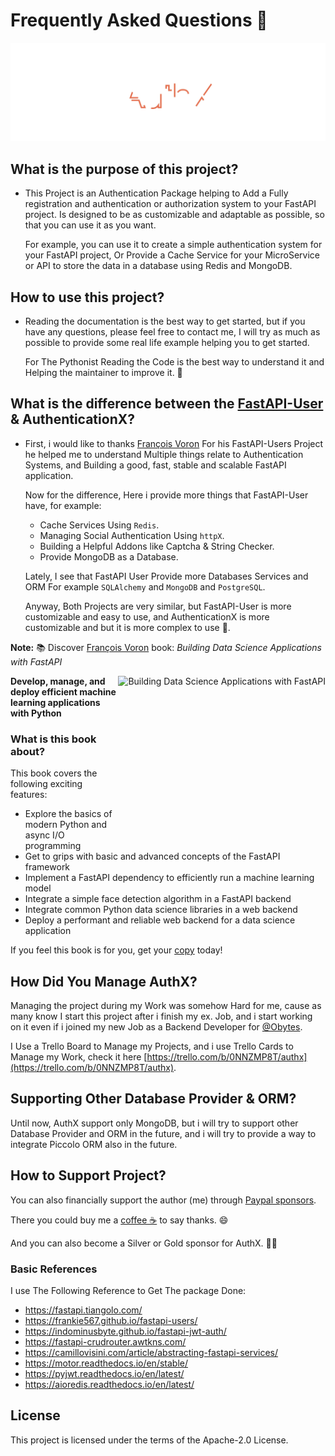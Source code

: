 # Frequently Asked Questions 🍂

![image](header.svg)

## What is the purpose of this project?

- This Project is an Authentication Package helping to Add a Fully registration and authentication or authorization system to your FastAPI project. Is designed to be as customizable and adaptable as possible, so that you can use it as you want.

    For example, you can use it to create a simple authentication system for your FastAPI project, Or Provide a Cache Service for your MicroService or API to store the data in a database using Redis and MongoDB.

## How to use this project?

- Reading the documentation is the best way to get started, but if you have any questions, please feel free to contact me, I will try as much as possible to provide some real life example helping you to get started.

    For The Pythonist Reading the Code is the best way to understand it and Helping the maintainer to improve it. 🦉

## What is the difference between the [FastAPI-User](https://github.com/fastapi-users/fastapi-users) & AuthenticationX?

- First, i would like to thanks [François Voron](https://github.com/frankie567) For his FastAPI-Users Project he helped me to understand Multiple things relate to Authentication Systems, and Building a good, fast, stable and scalable FastAPI application.

    Now for the difference, Here i provide more things that FastAPI-User have, for example:

    * Cache Services Using `Redis`.
    * Managing Social Authentication Using `httpX`.
    * Building a Helpful Addons like Captcha & String Checker.
    * Provide MongoDB as a Database.

    Lately, I see that FastAPI User Provide more Databases Services and ORM For example `SQLAlchemy` and `MongoDB` and `PostgreSQL`.

    Anyway, Both Projects are very similar, but FastAPI-User is more customizable and easy to use, and AuthenticationX is more customizable and but it is more complex to use 🦥.

__Note:__ 📚 Discover [François Voron](https://github.com/frankie567) book: *Building Data Science Applications with FastAPI*

<img src="https://static.packt-cdn.com/products/9781801079211/cover/smaller" alt="Building Data Science Applications with FastAPI" height="256px" align="right">

**Develop, manage, and deploy efficient machine learning applications with Python**

### What is this book about?

This book covers the following exciting features:

* Explore the basics of modern Python and async I/O programming
* Get to grips with basic and advanced concepts of the FastAPI framework
* Implement a FastAPI dependency to efficiently run a machine learning model
* Integrate a simple face detection algorithm in a FastAPI backend
* Integrate common Python data science libraries in a web backend
* Deploy a performant and reliable web backend for a data science application

If you feel this book is for you, get your [copy](https://amzn.to/3kTvgjG) today!

## How Did You Manage AuthX?

Managing the project during my Work was somehow Hard for me, cause as many know I start this project after i finish my ex. Job, and i start working on it even if i joined my new Job as a Backend Developer for [@Obytes](https://obytes.com).

I Use a Trello Board to Manage my Projects, and i use Trello Cards to Manage my Work, check it here [https://trello.com/b/0NNZMP8T/authx](https://trello.com/b/0NNZMP8T/authx).

## Supporting Other Database Provider & ORM?

Until now, AuthX support only MongoDB, but i will try to support other Database Provider and ORM in the future, and i will try to provide a way to integrate Piccolo ORM also in the future.

## How to Support Project?

You can also financially support the author (me) through <a href="https://paypal.me/yassertahiri?locale.x=en_US" class="external-link" target="_blank">Paypal sponsors</a>.

There you could buy me a [coffee ☕️](https://www.buymeacoffee.com/tahiri) to say thanks. 😄

And you can also become a Silver or Gold sponsor for AuthX. 🏅🎉

### Basic References

I use The Following Reference to Get The package Done:

* <https://fastapi.tiangolo.com/>
* <https://frankie567.github.io/fastapi-users/>
* <https://indominusbyte.github.io/fastapi-jwt-auth/>
* <https://fastapi-crudrouter.awtkns.com/>
* <https://camillovisini.com/article/abstracting-fastapi-services/>
* <https://motor.readthedocs.io/en/stable/>
* <https://pyjwt.readthedocs.io/en/latest/>
* <https://aioredis.readthedocs.io/en/latest/>

## License

This project is licensed under the terms of the Apache-2.0 License.
